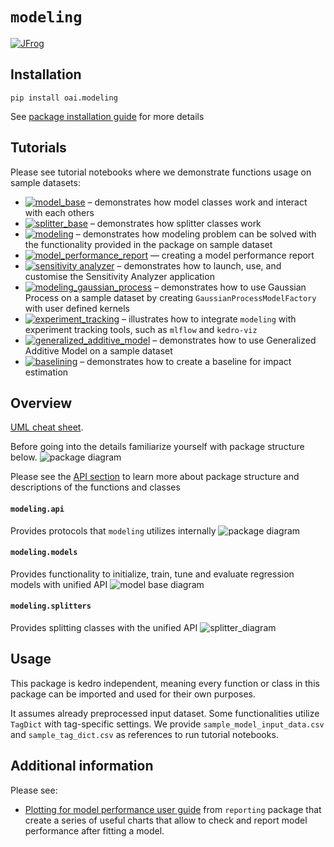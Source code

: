 # `modeling`
[![JFrog](https://img.shields.io/badge/JFrog-Artifact%20(QB/Mckinsey%20only)-darkgreen?style=for-the-badge)](https://mckinsey.jfrog.io/ui/packages/pypi:%2F%2Foai.modeling)

## Installation
```shell
pip install oai.modeling
```
See [package installation guide](../../../README.md) for more details

## Tutorials
Please see tutorial notebooks where we demonstrate functions usage on sample datasets:
+ [![model_base](https://img.shields.io/badge/TUTORIAL-ModelBase-orange?logo=Jupyter&style=flat)](notebooks/model_base.ipynb) – demonstrates how model classes work and interact with each others
+ [![splitter_base](https://img.shields.io/badge/TUTORIAL-SplitterBase-orange?logo=Jupyter&style=flat)](notebooks/splitter_base.ipynb) – demonstrates how splitter classes work 
+ [![modeling](https://img.shields.io/badge/TUTORIAL-modeling-orange?logo=Jupyter&style=flat)](notebooks/modeling.ipynb) – demonstrates how modeling problem can be solved with the functionality provided in the package on sample dataset
+ [![model_performance_report](https://img.shields.io/badge/TUTORIAL-Model_Performance_Report-orange?logo=Jupyter&style=flat)](notebooks/performance_report.ipynb) — creating a model performance report
+ [![sensitivity analyzer](https://img.shields.io/badge/TUTORIAL-Sensitivity_Analyzer-orange?logo=Jupyter&style=flat)](notebooks/sensitivity_analyzer.ipynb) – demonstrates how to launch, use, and customise the Sensitivity Analyzer application
+ [![modeling_gaussian_process](https://img.shields.io/badge/TUTORIAL-modelingGP-orange?logo=Jupyter&style=flat)](notebooks/modeling_gaussian_process.ipynb) – demonstrates how to use Gaussian Process on a sample dataset by creating `GaussianProcessModelFactory` with user defined kernels
+ [![experiment_tracking](https://img.shields.io/badge/TUTORIAL-Experiment_Tracking-orange?logo=Markdown&style=flat)](notebooks/experiment_tracking.md) – illustrates how to integrate `modeling` with experiment tracking tools, such as `mlflow` and `kedro-viz`
+ [![generalized_additive_model](https://img.shields.io/badge/TUTORIAL-GAM-orange?logo=Jupyter&style=flat)](notebooks/generalized_additive_model.ipynb) – demonstrates how to use Generalized Additive Model on a sample dataset
+ [![baselining](https://img.shields.io/badge/TUTORIAL-Baselining-orange?logo=Jupyter&style=flat)](notebooks/baselining.ipynb) – demonstrates how to create a baseline for impact estimation

## Overview

[UML cheat sheet](http://uml-diagrams.org).

Before going into the details familiarize yourself with package structure below.
![package diagram](./notebooks/_images/_modeling.png)

Please see the [API section](../../../../../docs/build/apidoc/modeling/modules.rst) to learn more about package structure and descriptions of the functions and classes

#### `modeling.api`
Provides protocols that `modeling` utilizes internally
![package diagram](./notebooks/_images/_api.png)

#### `modeling.models`
Provides functionality to initialize, train, tune and evaluate regression models with unified API
![model base diagram](./notebooks/_images/_ModelBase.png)

#### `modeling.splitters`
Provides splitting classes with the unified API
![splitter_diagram](./notebooks/_images/_SplitterBase.png)

## Usage
This package is kedro independent, meaning every function or class in this package can 
be imported and used for their own purposes.

It assumes already preprocessed input dataset. Some functionalities utilize `TagDict` with tag-specific settings. 
We provide `sample_model_input_data.csv` and `sample_tag_dict.csv` as references to run tutorial notebooks.

## Additional information
Please see:
* [Plotting for model performance user guide](../../../reporting/src/reporting/notebooks/charts/model_performance.ipynb) from `reporting` package that create a series of useful charts that allow to check and report model performance after fitting a model.
